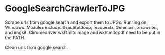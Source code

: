 # GoogleSearchCrawlerToJPG
Scrape urls from google search and export them to JPGs.
Running on Windows.
Modules include: BeautifulSoup, reuquests, Selenium, xlsxwriter, and imgkit.
Chromedriver wkhtmltoimage and wkhtmltopdf need to be put in the PATH.

Clean urls from google search.
